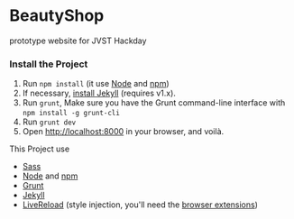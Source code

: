# BeautyShop
prototype website for JVST Hackday

### Install the Project
 1. Run `npm install` (it use [Node](http://nodejs.org/) and [npm](https://npmjs.org/))
 2. If necessary, [install Jekyll](http://jekyllrb.com/docs/installation/) (requires v1.x).
 3. Run `grunt`, Make sure you have the Grunt command-line interface with `npm install -g grunt-cli`
 4. Run `grunt dev`
 5. Open [http://localhost:8000](http://localhost:8000) in your browser, and voilà.

This Project use
- [Sass](http://sass-lang.com/)
- [Node](http://nodejs.org/) and [npm](https://npmjs.org/)
- [Grunt](http://gruntjs.com/)
- [Jekyll](http://jekyllrb.com/)
- [LiveReload](http://livereload.com/) (style injection, you'll need the [browser extensions](http://feedback.livereload.com/knowledgebase/articles/86242-how-do-i-install-and-use-the-browser-extensions-))

